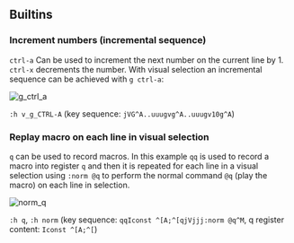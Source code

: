 ## Builtins

### Increment numbers (incremental sequence)
`ctrl-a` Can be used to increment the next number on the current line by 1. `ctrl-x` decrements the number. With visual selection an incremental sequence can be achieved with `g ctrl-a`:

![g_ctrl_a](https://user-images.githubusercontent.com/4508793/142710199-0d605d4c-9d0a-42d2-976a-6d15742834b1.gif)

`:h v_g_CTRL-A` (key sequence: `jVG^A..uuugvg^A..uuugv10g^A`)

### Replay macro on each line in visual selection
`q` can be used to record macros. In this example `qq` is used to record a macro into register `q` and then it is repeated for each line in a visual selection using `:norm @q` to perform the normal command `@q` (play the macro) on each line in selection.

![norm_q](https://user-images.githubusercontent.com/4508793/143023739-894e32bf-c1f7-4a50-8c03-19b0771fb87b.gif)

`:h q`, `:h norm` (key sequence: `qqIconst ^[A;^[qjVjjj:norm @q^M`, q register content: `Iconst ^[A;^[`)
